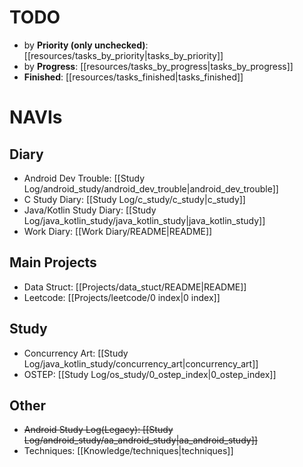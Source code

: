 
# TODO

* by **Priority (only unchecked)**: [[resources/tasks_by_priority|tasks_by_priority]]
* by **Progress**: [[resources/tasks_by_progress|tasks_by_progress]]
* **Finished**: [[resources/tasks_finished|tasks_finished]]

# NAVIs

## Diary

- Android Dev Trouble: [[Study Log/android_study/android_dev_trouble|android_dev_trouble]]
- C Study Diary: [[Study Log/c_study/c_study|c_study]]
- Java/Kotlin Study Diary: [[Study Log/java_kotlin_study/java_kotlin_study|java_kotlin_study]]
- Work Diary: [[Work Diary/README|README]]

## Main Projects

- Data Struct: [[Projects/data_stuct/README|README]]
- Leetcode: [[Projects/leetcode/0 index|0 index]]

## Study

- Concurrency Art: [[Study Log/java_kotlin_study/concurrency_art|concurrency_art]]
- OSTEP: [[Study Log/os_study/0_ostep_index|0_ostep_index]]

## Other

- ~~Android Study Log(Legacy): [[Study Log/android_study/aa_android_study|aa_android_study]]~~
- Techniques: [[Knowledge/techniques|techniques]]